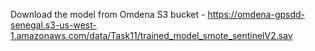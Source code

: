 Download the model from Omdena S3 bucket - https://omdena-gpsdd-senegal.s3-us-west-1.amazonaws.com/data/Task11/trained_model_smote_sentinelV2.sav
